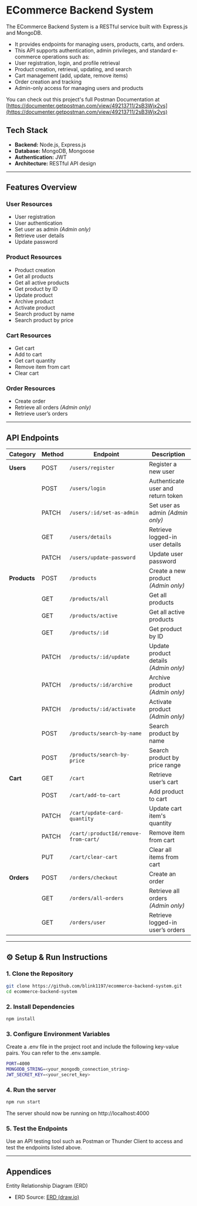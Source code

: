 # ECommerce Backend System
The ECommerce Backend System is a RESTful service built with Express.js and MongoDB.
* It provides endpoints for managing users, products, carts, and orders.
* This API supports authentication, admin privileges, and standard e-commerce operations such as:
* User registration, login, and profile retrieval
* Product creation, retrieval, updating, and search
* Cart management (add, update, remove items)
* Order creation and tracking
* Admin-only access for managing users and products

You can check out this project's full Postman Documentation at
[https://documenter.getpostman.com/view/49213711/2sB3Wjx2vs](https://documenter.getpostman.com/view/49213711/2sB3Wjx2vs)

## Tech Stack
- **Backend:** Node.js, Express.js  
- **Database:** MongoDB, Mongoose  
- **Authentication:** JWT  
- **Architecture:** RESTful API design  

---
## Features Overview

### User Resources
- User registration  
- User authentication  
- Set user as admin *(Admin only)*  
- Retrieve user details  
- Update password  

### Product Resources
- Product creation  
- Get all products  
- Get all active products  
- Get product by ID  
- Update product  
- Archive product  
- Activate product  
- Search product by name  
- Search product by price  

### Cart Resources
- Get cart  
- Add to cart  
- Get cart quantity  
- Remove item from cart  
- Clear cart  

### Order Resources
- Create order  
- Retrieve all orders *(Admin only)*  
- Retrieve user’s orders  

---

## API Endpoints

| Category | Method | Endpoint | Description |
|-----------|--------|-----------|-------------|
| **Users** | POST | `/users/register` | Register a new user |
|  | POST | `/users/login` | Authenticate user and return token |
|  | PATCH | `/users/:id/set-as-admin` | Set user as admin *(Admin only)* |
|  | GET | `/users/details` | Retrieve logged-in user details |
|  | PATCH | `/users/update-password` | Update user password |
| **Products** | POST | `/products` | Create a new product *(Admin only)* |
|  | GET | `/products/all` | Get all products |
|  | GET | `/products/active` | Get all active products |
|  | GET | `/products/:id` | Get product by ID |
|  | PATCH | `/products/:id/update` | Update product details *(Admin only)* |
|  | PATCH | `/products/:id/archive` | Archive product *(Admin only)* |
|  | PATCH | `/products/:id/activate` | Activate product *(Admin only)* |
|  | POST | `/products/search-by-name` | Search product by name |
|  | POST | `/products/search-by-price` | Search product by price range |
| **Cart** | GET | `/cart` | Retrieve user’s cart |
|  | POST | `/cart/add-to-cart` | Add product to cart |
|  | PATCH | `/cart/update-card-quantity` | Update cart item's quantity |
|  | PATCH | `/cart/:productId/remove-from-cart/` | Remove item from cart |
|  | PUT | `/cart/clear-cart` | Clear all items from cart |
| **Orders** | POST | `/orders/checkout` | Create an order |
|  | GET | `/orders/all-orders` | Retrieve all orders *(Admin only)* |
|  | GET | `/orders/user` | Retrieve logged-in user’s orders |

---

## ⚙️ Setup & Run Instructions

### 1. Clone the Repository
```bash
git clone https://github.com/blink1197/ecommerce-backend-system.git
cd ecommerce-backend-system
```
### 2. Install Dependencies
```bash
npm install
```
### 3. Configure Environment Variables
Create a .env file in the project root and include the following key-value pairs. You can refer to the .env.sample.
```bash
PORT=4000
MONGODB_STRING=<your_mongodb_connection_string>
JWT_SECRET_KEY=<your_secret_key>
```
### 4. Run the server
```bash
npm run start
```
The server should now be running on http://localhost:4000

### 5. Test the Endpoints
Use an API testing tool such as Postman or Thunder Client to access and test the endpoints listed above.

---
## Appendices
Entity Relationship Diagram (ERD)
* ERD Source: [ERD (draw.io)](https://drive.google.com/file/d/1kx-JLStiKWyN0SWp2JCUezvPKSmst0Oc/view)



